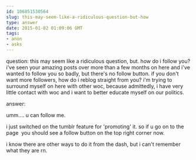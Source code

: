 ```yaml
---
id: 106851530564
slug: this-may-seem-like-a-ridiculous-question-but-how
type: answer
date: 2015-01-02 01:09:06 GMT
tags:
- anon
- asks
---
```

question: this may seem like a ridiculous question, but. how do i follow you? i've seen your amazing posts over more than a few months on here and i've wanted to follow you so badly, but there's no follow button. if you don't want more followers, how do i reblog straight from you? i'm trying to surround myself on here with other woc, because admittedly, i have very little contact with woc and i want to better educate myself on our politics.

answer: <p>umm.... u can follow me.&nbsp;</p>
<p>i just switched on the tumblr feature for 'promoting' it. so if u go on to the page &nbsp;you should see a follow button on the top right corner now.</p>
<p>i know there are other ways to do it from the dash, but i can't remember what they are rn.</p>
<p></p>